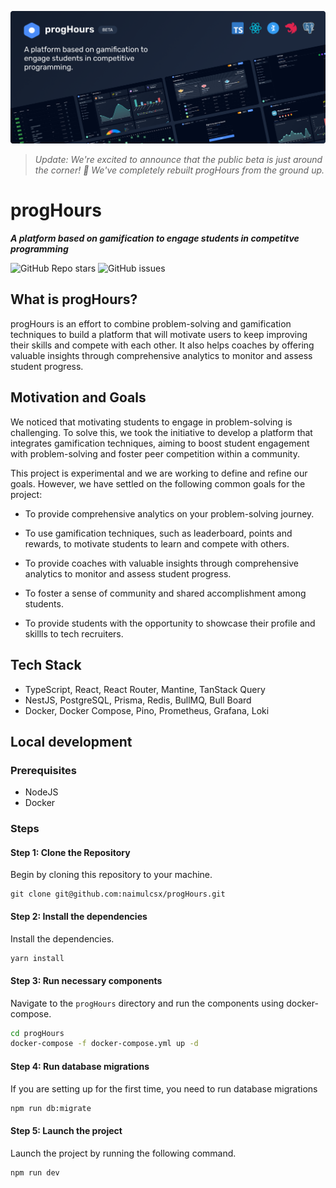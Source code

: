 ![progHours](./docs/assets/cover.png?)

> _Update: We're excited to announce that the public beta is just around the corner! 🎉 We've completely rebuilt progHours from the ground up._

# progHours

**_A platform based on gamification to engage students in competitve programming_**

![GitHub Repo stars](https://img.shields.io/github/stars/naimulcsx/proghours?style=social)
![GitHub issues](https://img.shields.io/github/issues/naimulcsx/progHours)

## What is progHours?

progHours is an effort to combine problem-solving and gamification techniques to build a platform that will motivate users to keep improving their skills and compete with each other. It also helps coaches by offering valuable insights through comprehensive analytics to monitor and assess student progress.

## Motivation and Goals

We noticed that motivating students to engage in problem-solving is challenging. To solve this, we took the initiative to develop a platform that integrates gamification techniques, aiming to boost student engagement with problem-solving and foster peer competition within a community.

This project is experimental and we are working to define and refine our goals. However, we have settled on the following common goals for the project:

- To provide comprehensive analytics on your problem-solving journey.

- To use gamification techniques, such as leaderboard, points and rewards, to motivate students to learn and compete with others.

- To provide coaches with valuable insights through comprehensive analytics to monitor and assess student progress.

- To foster a sense of community and shared accomplishment among students.

- To provide students with the opportunity to showcase their profile and skillls to tech recruiters.

## Tech Stack

- TypeScript, React, React Router, Mantine, TanStack Query
- NestJS, PostgreSQL, Prisma, Redis, BullMQ, Bull Board
- Docker, Docker Compose, Pino, Prometheus, Grafana, Loki

## Local development

### Prerequisites

- NodeJS
- Docker

### Steps

#### Step 1: Clone the Repository

Begin by cloning this repository to your machine.

```
git clone git@github.com:naimulcsx/progHours.git
```

#### Step 2: Install the dependencies

Install the dependencies.

```bash
yarn install
```

#### Step 3: Run necessary components

Navigate to the `progHours` directory and run the components using docker-compose.

```bash
cd progHours
docker-compose -f docker-compose.yml up -d
```

#### Step 4: Run database migrations

If you are setting up for the first time, you need to run database migrations

```bash
npm run db:migrate
```

#### Step 5: Launch the project

Launch the project by running the following command.

```bash
npm run dev
```
